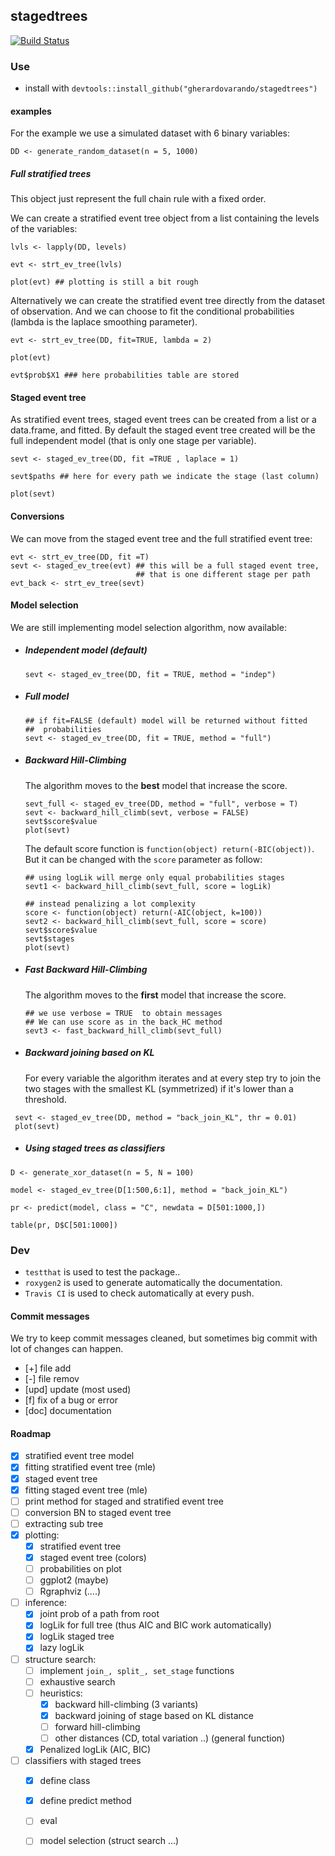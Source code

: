 ## stagedtrees 

[![Build Status](https://travis-ci.com/gherardovarando/stagedtrees.svg?branch=master)](https://travis-ci.com/gherardovarando/stagedtrees)

### Use

- install with
  `devtools::install_github("gherardovarando/stagedtrees")`


#### examples

For the example we use a simulated dataset with 6 binary variables:

```
DD <- generate_random_dataset(n = 5, 1000)
```

##### Full stratified trees 

This object just represent the full chain rule with a fixed order.

We can create a stratified event tree object from a list containing the
levels of the variables:
``` 
lvls <- lapply(DD, levels)

evt <- strt_ev_tree(lvls)

plot(evt) ## plotting is still a bit rough 
```

Alternatively we can create the stratified event tree directly from the
dataset of observation. And we can choose to fit the conditional
probabilities (lambda is the laplace smoothing parameter).

```
evt <- strt_ev_tree(DD, fit=TRUE, lambda = 2)

plot(evt)

evt$prob$X1 ### here probabilities table are stored
```


#### Staged event tree

As stratified event trees, staged event trees can be created from a list or
a data.frame, and fitted. By default the staged event tree created will be
the full independent model (that is only one stage per variable). 

```
sevt <- staged_ev_tree(DD, fit =TRUE , laplace = 1)

sevt$paths ## here for every path we indicate the stage (last column)

plot(sevt)
```

#### Conversions

We can move from the staged event tree and the full stratified event tree:
```
evt <- strt_ev_tree(DD, fit =T)
sevt <- staged_ev_tree(evt) ## this will be a full staged event tree,
                            ## that is one different stage per path
evt_back <- strt_ev_tree(sevt)
```
#### Model selection

We are still implementing model selection algorithm, now available:

- ##### Independent model (default) 
  ```
  sevt <- staged_ev_tree(DD, fit = TRUE, method = "indep")
  ```
- ##### Full model 
  ```
  ## if fit=FALSE (default) model will be returned without fitted
  ##  probabilities
  sevt <- staged_ev_tree(DD, fit = TRUE, method = "full")
  ```
- ##### Backward Hill-Climbing

  The algorithm moves to the **best** model that increase the score.
  ```
  sevt_full <- staged_ev_tree(DD, method = "full", verbose = T)
  sevt <- backward_hill_climb(sevt, verbose = FALSE)
  sevt$score$value
  plot(sevt)
  ```
  The default score function is `function(object) return(-BIC(object))`. 
  But it can be changed with the `score` parameter as follow:

  ```
  ## using logLik will merge only equal probabilities stages 
  sevt1 <- backward_hill_climb(sevt_full, score = logLik)

  ## instead penalizing a lot complexity
  score <- function(object) return(-AIC(object, k=100))
  sevt2 <- backward_hill_climb(sevt_full, score = score)
  sevt$score$value
  sevt$stages
  plot(sevt)
  ```


- ##### Fast Backward Hill-Climbing
  
  The algorithm moves to the **first** model that increase the score.
  ```
  ## we use verbose = TRUE  to obtain messages 
  ## We can use score as in the back_HC method
  sevt3 <- fast_backward_hill_climb(sevt_full)
  ```

- ##### Backward joining based on KL
  For every variable the algorithm iterates and at every step try to join the two stages with the smallest KL (symmetrized) if it's lower than a threshold. 
```
 sevt <- staged_ev_tree(DD, method = "back_join_KL", thr = 0.01)
 plot(sevt) 
``` 

- ##### Using staged trees as classifiers

```
D <- generate_xor_dataset(n = 5, N = 100) 

model <- staged_ev_tree(D[1:500,6:1], method = "back_join_KL")

pr <- predict(model, class = "C", newdata = D[501:1000,])

table(pr, D$C[501:1000])

```

### Dev

- `testthat` is used to test the package..
- `roxygen2` is used to generate automatically the documentation.
- `Travis CI` is used to check automatically at every push. 

####  Commit messages

We try to keep commit messages cleaned, but sometimes big commit with lot of
changes can happen. 

- [+] file add 
- [-] file remov
- [upd] update (most used)
- [f] fix of a bug or error
- [doc] documentation


#### Roadmap 

- [x] stratified event tree model 
- [x] fitting stratified event tree (mle)
- [x] staged event tree
- [x] fitting staged event tree (mle)
- [ ] print method for staged and stratified event tree
- [ ] conversion BN to staged event tree
- [ ] extracting sub tree
- [x] plotting: 
    * [x] stratified event tree
    * [x] staged event tree (colors)
    * [ ] probabilities on plot
    * [ ] ggplot2 (maybe) 
    * [ ] Rgraphviz (....) 
- [ ] inference:
    * [x] joint prob of a path from root 
    * [x] logLik for full tree (thus AIC and BIC work automatically)
    * [x] logLik staged tree 
    * [x] lazy logLik
- [ ] structure search:
    * [ ] implement ``join_, split_, set_stage`` functions
    * [ ] exhaustive search 
    * [ ] heuristics:
        - [x] backward hill-climbing (3 variants)
        - [x] backward joining of stage based on KL distance
        - [ ] forward hill-climbing
	  * [ ] other distances (CD, total variation ..) (general function)
    * [x] Penalized logLik (AIC, BIC)
- [ ] classifiers with staged trees 
    * [x] define class 
    * [x] define predict method
    * [ ] eval 
    * [ ] model selection (struct search ...)

